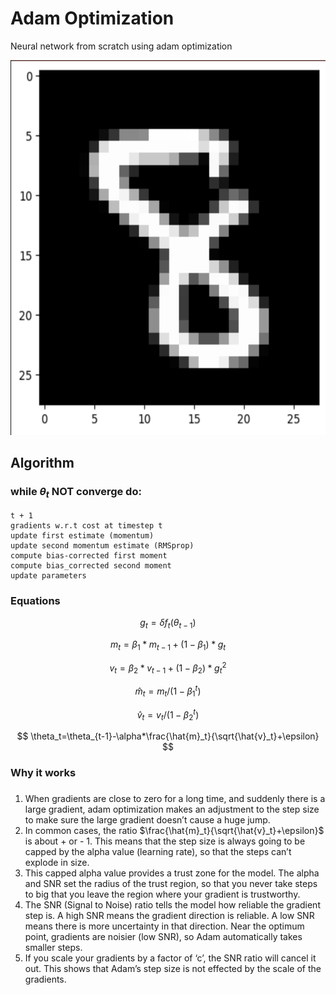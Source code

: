 # Adam Optimization
Neural network from scratch using adam optimization 

<img src="8.png" width="600" height="600">

## Algorithm

### while $\theta_t$ NOT converge do:
	t + 1
	gradients w.r.t cost at timestep t
	update first estimate (momentum)
	update second momentum estimate (RMSprop)
	compute bias-corrected first moment
	compute bias_corrected second moment
	update parameters

### Equations
$$ g_t = \delta f_t(\theta_{t-1}) $$

$$ m_t = \beta_1 *m_{t-1} + (1-\beta_1) *g_t $$

$$ v_t = \beta_2*v_{t-1} + (1-\beta_2)*g^2_t $$

$$ \hat{m}_t = m_t/(1-\beta_1^t) $$

$$ \hat{v}_t = v_t/(1-\beta^t_2) $$

$$ \theta_t=\theta_{t-1}-\alpha*\frac{\hat{m}_t}{\sqrt{\hat{v}_t}+\epsilon} $$

### Why it works

### 

1. When gradients are close to zero for a long time, and suddenly there is a large gradient, adam optimization makes an adjustment to the step size to make sure the large gradient doesn’t cause a huge jump.
2. In common cases, the ratio $\frac{\hat{m}_t}{\sqrt{\hat{v}_t}+\epsilon}$ is about + or - 1. This means that the step size is always going to be capped by the alpha value (learning rate), so that the steps can’t explode in size.
3.  This capped alpha value provides a trust zone for the model. The alpha and SNR set the radius of the trust region, so that you never take steps to big that you leave the region where your gradient is trustworthy.  
4. The SNR (Signal to Noise) ratio tells the model how reliable the gradient step is. A high SNR means the gradient direction is reliable. A low SNR means there is more uncertainty in that direction. Near the optimum point, gradients are noisier (low SNR), so Adam automatically takes smaller steps.
5. If you scale your gradients by a factor of ‘c’, the SNR ratio will cancel it out. This shows that Adam’s step size is not effected by the scale of the gradients.
